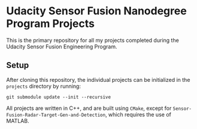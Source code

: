 # Udacity Sensor Fusion Nanodegree Program Projects

This is the primary repository for all my projects completed during the Udacity Sensor Fusion Engineering Program.

## Setup

After cloning this repository, the individual projects can be initialized in the ```projects``` directory by running:

```
git submodule update --init --recursive
```

All projects are written in C++, and are built using `CMake`, except for `Sensor-Fusion-Radar-Target-Gen-and-Detection`, which requires the use of MATLAB.
